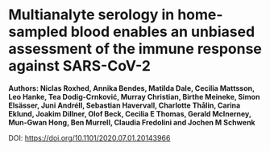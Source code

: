# Multianalyte serology in home-sampled blood enables an unbiased assessment of the immune response against SARS-CoV-2

**Authors: Niclas Roxhed, Annika Bendes, Matilda Dale, Cecilia Mattsson, Leo Hanke, Tea Dodig-Crnković, Murray Christian, Birthe Meineke, Simon Elsässer, Juni Andréll, Sebastian Havervall, Charlotte Thålin, Carina Eklund, Joakim Dillner, Olof Beck, Cecilia E Thomas, Gerald McInerney, Mun-Gwan Hong, Ben Murrell, Claudia Fredolini and Jochen M Schwenk**


DOI: https://doi.org/10.1101/2020.07.01.20143966
